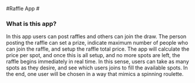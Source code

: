 #Raffle App  #
### What is this app? ###

In this app users can post raffles and others can join the draw. The person posting the raffle can set a prize, indicate maximum number of people who can join the raffle, and setup the raffle total price. The app will calculate the price per spot, and once this is all setup, and no more spots are left, the raffle begins immediately in real time. In this sense, users can take as many spots as they desire, and see which users joins to fill the available spots. In the end, one user will be chosen in a way that mimics a spinning roulette.